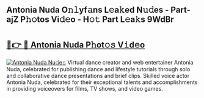 ## Antonia Nuda O𝚗𝚕yf𝚊ns L𝚎a𝚔ed N𝚞𝚍es - Part-ajZ P𝚑𝚘tos Vi𝚍𝚎o - H𝚘𝚝 Part L𝚎a𝚔s 9WdBr

# <h2><a href="http://kf1g2g.oniu.top/?m=Antonia+Nuda">🔗👉 🔴 Antonia Nuda P𝚑ot𝚘𝚜 V𝚒d𝚎o</a></h2>

[![Antonia Nuda Nu𝚍e𝚜](https://i.imgur.com/0qMVB7G.gif)](http://kf1g2g.oniu.top/?m=Antonia+Nuda)
Virtual dance creator and web entertainer Antonia Nuda, celebrated for publishing dance and lifestyle tutorials through solo and collaborative dance presentations and brief clips. Skilled voice actor Antonia Nuda, celebrated for their exceptional talents and accomplishments in providing voiceovers for films, TV shows, and video games.  
